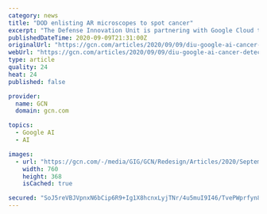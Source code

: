 ```yaml
---
category: news
title: "DOD enlisting AR microscopes to spot cancer"
excerpt: "The Defense Innovation Unit is partnering with Google Cloud to use machine learning and augmented reality to speed and improve the accuracy of cancer diagnoses."
publishedDateTime: 2020-09-09T21:31:00Z
originalUrl: "https://gcn.com/articles/2020/09/09/diu-google-ai-cancer-detection.aspx"
webUrl: "https://gcn.com/articles/2020/09/09/diu-google-ai-cancer-detection.aspx"
type: article
quality: 24
heat: 24
published: false

provider:
  name: GCN
  domain: gcn.com

topics:
  - Google AI
  - AI

images:
  - url: "https://gcn.com/-/media/GIG/GCN/Redesign/Articles/2020/September/ARmicroscope.jpg"
    width: 760
    height: 368
    isCached: true

secured: "SoJ5reVBJVpnxN6bCip6R9+Ig1X8hcnxLyjTNr/4u5muI9I46/TvePWprfyn8OAO3nKJG2iR1hWJWTpcT1dqMwC0o6QK6H16IQmtKXz+2pmHuOz/i800H1u62yrn6lsqVaISCAPPP9erP3fa8ygVRxfgqUm170LXIPp8B94Kkkl1He+RPYmrgYxSNufn8A69th7K5J6zuJ9pXFNwx+UwtitQfOmraJYCq1URw57q4sxU0Cx565i85H8nRwDy8nYc5KvwNXQuqovGR6nNieTQI+j7kYg+xH7PLZ8iwyJk9TZE/z+Dj2KSTTCk8h1RBZXvHqVe9VjpUgioN0YjTLf+pm/26VWpsqmmLF4TpGWwb/w=;NhBGJO8nhaQoJ1x3eb6aSw=="
---
```


